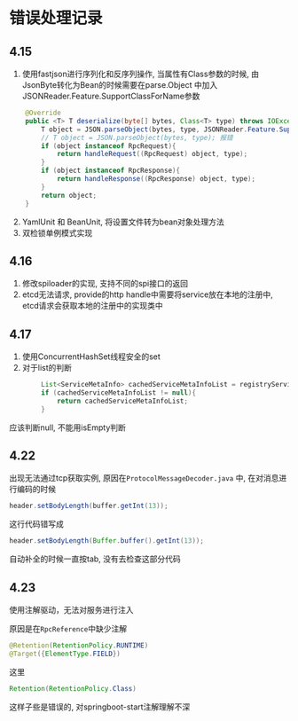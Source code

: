 # 错误处理记录
## 4.15
1. 使用fastjson进行序列化和反序列操作, 当属性有Class参数的时候, 由JsonByte转化为Bean的时候需要在parse.Object 中加入JSONReader.Feature.SupportClassForName参数

```java
    @Override
    public <T> T deserialize(byte[] bytes, Class<T> type) throws IOException {
        T object = JSON.parseObject(bytes, type, JSONReader.Feature.SupportClassForName); // 正常运行
        // T object = JSON.parseObject(bytes, type); 报错
        if (object instanceof RpcRequest){
            return handleRequest((RpcRequest) object, type);
        }
        if (object instanceof RpcResponse){
            return handleResponse((RpcResponse) object, type);
        }
        return object;
    }
```
2. YamlUnit 和 BeanUnit, 将设置文件转为bean对象处理方法
3. 双检锁单例模式实现

## 4.16
1. 修改spiloader的实现, 支持不同的spi接口的返回
2. etcd无法请求, provide的http handle中需要将service放在本地的注册中, etcd请求会获取本地的注册中的实现类中

## 4.17 
1. 使用ConcurrentHashSet线程安全的set
2. 对于list的判断
```java
        List<ServiceMetaInfo> cachedServiceMetaInfoList = registryServiceCache.readCache();
        if (cachedServiceMetaInfoList != null){
            return cachedServiceMetaInfoList;
        }
```
应该判断null, 不能用isEmpty判断

## 4.22
出现无法通过tcp获取实例, 原因在`ProtocolMessageDecoder.java` 中, 在对消息进行编码的时候
```java
header.setBodyLength(buffer.getInt(13));
```
这行代码错写成
```java
header.setBodyLength(Buffer.buffer().getInt(13));
```
自动补全的时候一直按tab, 没有去检查这部分代码

## 4.23
使用注解驱动，无法对服务进行注入

原因是在`RpcReference`中缺少注解
```java
@Retention(RetentionPolicy.RUNTIME)
@Target({ElementType.FIELD})
```
这里
```java
Retention(RetentionPolicy.Class)
```
这样子些是错误的, 对springboot-start注解理解不深